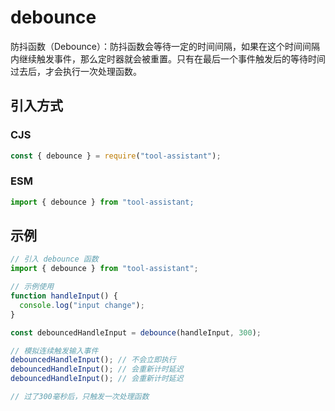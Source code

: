 # debounce

防抖函数（Debounce）：防抖函数会等待一定的时间间隔，如果在这个时间间隔内继续触发事件，那么定时器就会被重置。只有在最后一个事件触发后的等待时间过去后，才会执行一次处理函数。

## 引入方式

### CJS

```javascript
const { debounce } = require("tool-assistant");
```

### ESM

```javascript
import { debounce } from "tool-assistant;
```

## 示例

```javascript
// 引入 debounce 函数
import { debounce } from "tool-assistant";

// 示例使用
function handleInput() {
  console.log("input change");
}

const debouncedHandleInput = debounce(handleInput, 300);

// 模拟连续触发输入事件
debouncedHandleInput(); // 不会立即执行
debouncedHandleInput(); // 会重新计时延迟
debouncedHandleInput(); // 会重新计时延迟

// 过了300毫秒后，只触发一次处理函数
```
